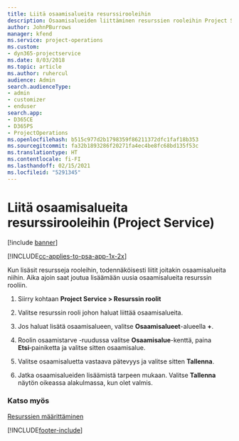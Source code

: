 ```yaml
---
title: Liitä osaamisalueita resurssirooleihin
description: Osaamisalueiden liittäminen resurssien rooleihin Project Servicessä
author: JohnPBurrows
manager: kfend
ms.service: project-operations
ms.custom:
- dyn365-projectservice
ms.date: 8/03/2018
ms.topic: article
ms.author: ruhercul
audience: Admin
search.audienceType:
- admin
- customizer
- enduser
search.app:
- D365CE
- D365PS
- ProjectOperations
ms.openlocfilehash: b515c977d2b1798359f86211372dfc1faf18b353
ms.sourcegitcommit: fa32b1893286f20271fa4ec4be8fc68bd135f53c
ms.translationtype: HT
ms.contentlocale: fi-FI
ms.lasthandoff: 02/15/2021
ms.locfileid: "5291345"
---
```

# <a name="associate-skills-with-resource-roles-project-service"></a>Liitä osaamisalueita resurssirooleihin (Project Service)

[!include [banner](../includes/psa-now-project-operations.md)]

[!INCLUDE[cc-applies-to-psa-app-1x-2x](../includes/cc-applies-to-psa-app-1x-2x.md)]

Kun lisäsit resursseja rooleihin, todennäköisesti liitit joitakin osaamisalueita niihin. Aika ajoin saat joutua lisäämään uusia osaamisalueita resurssin rooliin.  
  
1.  Siirry kohtaan **Project Service > Resurssin roolit**  
  
2.  Valitse resurssin rooli johon haluat liittää osaamisalueita.  
  
3.  Jos haluat lisätä osaamisalueen, valitse **Osaamisalueet**-alueella **+**.  
  
4.  Roolin osaamistarve -ruudussa valitse **Osaamisalue**-kenttä, paina **Etsi**‑painiketta ja valitse sitten osaamisalue.  
  
5.  Valitse osaamisaluetta vastaava pätevyys ja valitse sitten **Tallenna**.  
  
6.  Jatka osaamisalueiden lisäämistä tarpeen mukaan. Valitse **Tallenna** näytön oikeassa alakulmassa, kun olet valmis.  
  
### <a name="see-also"></a>Katso myös  
 [Resurssien määrittäminen](../psa/set-up-resources.md)


[!INCLUDE[footer-include](../includes/footer-banner.md)]